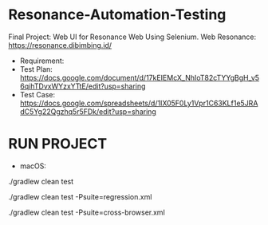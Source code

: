 # Resonance-Automation-Testing
Final Project: Web UI for Resonance Web Using Selenium.
Web Resonance: https://resonance.dibimbing.id/

- Requirement: 
- Test Plan: https://docs.google.com/document/d/17kEIEMcX_NhIoT82cTYYgBgH_v56qihTDvxWYzxYTtE/edit?usp=sharing 
- Test Case: https://docs.google.com/spreadsheets/d/1IX05F0Ly1Vpr1C63KLf1e5JRAdC5Yg22Qgzhq5r5FDk/edit?usp=sharing

# RUN PROJECT 
- macOS:
  
./gradlew clean test 

./gradlew clean test -Psuite=regression.xml

./gradlew clean test -Psuite=cross-browser.xml


